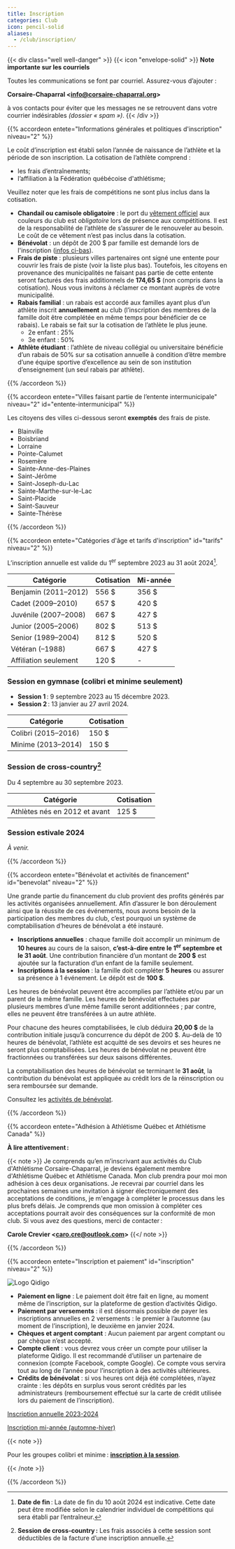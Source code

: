 ```yaml
---
title: Inscription
categories: Club
icon: pencil-solid
aliases:
  - /club/inscription/
---
```


{{< div class="well well-danger" >}}
{{< icon "envelope-solid" >}} **Note importante sur les courriels**

Toutes les communications se font par courriel. Assurez-vous d’ajouter :

**Corsaire-Chaparral \<info@corsaire-chaparral.org\>**

à vos contacts pour éviter que les messages ne se retrouvent dans votre courrier indésirables _(dossier « spam »)_.
{{< /div >}}

{{% accordeon entete="Informations générales et politiques d'inscription" niveau="2" %}}

Le coût d’inscription est établi selon l’année de naissance de l’athlète et la période de son inscription.
La cotisation de l’athlète comprend :

- les frais d’entraînements;
- l’affiliation à la Fédération québécoise d'athlétisme;

Veuillez noter que les frais de compétitions ne sont plus inclus dans la cotisation.

- **Chandail ou camisole obligatoire** : le port du [vêtement officiel](/club/vetements/) aux couleurs du club est _obligatoire_ lors de présence aux compétitions.  Il est de la responsabilité de l’athlète de s’assurer de le renouveler au besoin. Le coût de ce vêtement n’est pas inclus dans la cotisation.
- **Bénévolat** : un dépôt de 200&nbsp;$ par famille est demandé lors de l'inscription ([infos ci-bas](#benevolat)).
- **Frais de piste** : plusieurs villes partenaires ont signé une entente pour couvrir les frais de piste (voir la liste plus bas). Toutefois, les citoyens en provenance des municipalités ne faisant pas partie de cette entente seront facturés des frais additionnels de **174,65 $** (non compris dans la cotisation). Nous vous invitons à réclamer ce montant auprès de votre municipalité.
- **Rabais familial** : un rabais est accordé aux familles ayant plus d’un athlète inscrit **annuellement** au club (l’inscription des membres de la famille doit être complétée en même temps pour bénéficier de ce rabais). Le rabais se fait sur la cotisation de l’athlète le plus jeune.
  - 2e enfant : 25%
  - 3e enfant : 50%
- **Athlète étudiant** : l’athlète de niveau collégial ou universitaire bénéficie d’un rabais de 50% sur sa cotisation annuelle à condition d’être membre d’une équipe sportive d’excellence au sein de son institution d’enseignement (un seul rabais par athlète).

{{% /accordeon %}}


<!--
### Inscription estivale

Du 1<sup>er</sup> mai 2023 au 31 juillet 2023.

{{< div class="well" >}}
L’inscription pour la session d’été sera ouverte à compter du 1<sup>er</sup> avril 2023.
{{< /div >}}


| Catégorie             | Cotisation |
|-----------------------|------------|
| Colibri (2014–2015)   | 255 $      |
| Minime (2012–2013)    | 315 $      |
| Benjamin (2010–2011)  | 341 $      |
| Cadet (2008–2009)     | 366 $      |
| Juvénile (2006–2007)  | 371 $      |
| Junior (2004–2005)    | 442 $      |
| Senior (1988–2003)    | 452 $      |
| Vétéran (–1987)       | 371 $      |
-->

{{% accordeon entete="Villes faisant partie de l’entente intermunicipale" niveau="2" id="entente-intermunicipal" %}}

Les citoyens des villes ci-dessous seront **exemptés** des frais de piste.

- Blainville
- Boisbriand
- Lorraine
- Pointe-Calumet
- Rosemère
- Sainte-Anne-des-Plaines
- Saint-Jérôme
- Saint-Joseph-du-Lac
- Sainte-Marthe-sur-le-Lac
- Saint-Placide
- Saint-Sauveur
- Sainte-Thérèse

{{% /accordeon %}}

{{% accordeon entete="Catégories d'âge et tarifs d'inscription" id="tarifs" niveau="2" %}}

L’inscription annuelle est valide du 1<sup>er</sup> septembre 2023 au 31 août 2024[^inscription-annuelle].

[^inscription-annuelle]: **Date de fin** : La date de fin du 10 août 2024 est indicative. Cette date peut être modifiée selon le calendrier individuel de compétitions qui sera établi par l’entraîneur.

| Catégorie             | Cotisation | Mi-année |
|-----------------------|------------|----------|
| Benjamin (2011–2012)  | 556 $      | 356 $    |
| Cadet (2009–2010)     | 657 $      | 420 $    |
| Juvénile (2007–2008)  | 667 $      | 427 $    |
| Junior (2005–2006)    | 802 $      | 513 $    |
| Senior (1989–2004)    | 812 $      | 520 $    |
| Vétéran (–1988)       | 667 $      | 427 $    |
| Affiliation seulement | 120 $      | -        |

### Session en gymnase (colibri et minime seulement)

- **Session 1** : 9 septembre 2023 au 15 décembre 2023.
- **Session 2** : 13 janvier au 27 avril 2024.

| Catégorie            | Cotisation |
|----------------------|------------|
| Colibri (2015–2016)  | 150 $      |
| Minime (2013–2014)   | 150 $      |

### Session de cross-country[^2]

Du 4 septembre au 30 septembre 2023.

| Catégorie            | Cotisation |
|----------------------|------------|
| Athlètes nés en 2012 et avant | 125 $      |

[^2]: **Session de cross-country :** Les frais associés à cette session sont déductibles de la facture d’une inscription annuelle.

<!--
{{< note >}}
Pour les catégories fonctionnant **à la session** (colibri et minime), l’inscription annuelle comprend la session en gymnase et la session estivale.
{{< /note >}}
-->

### Session estivale 2024

_À venir._

{{% /accordeon %}}

{{% accordeon entete="Bénévolat et activités de financement" id="benevolat" niveau="2" %}}

Une grande partie du financement du club provient des profits générés par les activités organisées annuellement. Afin d’assurer le bon déroulement ainsi que la réussite de ces événements, nous avons besoin de la participation des membres du club, c’est pourquoi un système de comptabilisation d’heures de bénévolat a été instauré.

- **Inscriptions annuelles** : chaque famille doit accomplir un minimum de **10 heures** au cours de la saison, **c’est-à-dire entre le 1<sup>er</sup> septembre et le 31 août**.  Une contribution financière d’un montant de **200&nbsp;$** est ajoutée sur la facturation d’un enfant de la famille seulement.
- **Inscriptions à la session** : la famille doit compléter **5 heures** ou assurer sa présence à 1 événement. Le dépôt est de **100&nbsp;$**.

Les heures de bénévolat peuvent être accomplies par l’athlète et/ou par un parent de la même famille. Les heures de bénévolat effectuées par plusieurs membres d’une même famille seront additionnées ; par contre, elles ne peuvent être transférées à un autre athlète.

Pour chacune des heures comptabilisées, le club déduira **20,00&nbsp;$** de la contribution initiale jusqu’à concurrence du dépôt de 200 $. Au-delà de 10 heures de bénévolat, l’athlète est acquitté de ses devoirs et ses heures ne seront plus comptabilisées. Les heures de bénévolat ne peuvent être fractionnées ou transférées sur deux saisons différentes.

La comptabilisation des heures de bénévolat se terminant le **31 août**, la contribution du bénévolat est appliquée au crédit lors de la réinscription ou sera remboursée sur demande.

Consultez les [activités de bénévolat](/club/benevolat/).

{{% /accordeon %}}

{{% accordeon entete="Adhésion à Athlétisme Québec et Athlétisme Canada" %}}

**À lire attentivement :**

{{< note >}}
Je comprends qu’en m’inscrivant aux activités du Club d'Athlétisme Corsaire-Chaparral, je deviens également membre d'Athlétisme Québec et Athlétisme Canada. Mon club prendra pour moi mon adhésion à ces deux organisations. Je recevrai par courriel dans les prochaines semaines une invitation à signer électroniquement des acceptations de conditions, je m'engage à compléter le processus dans les plus brefs délais. Je comprends que mon omission à compléter ces acceptations pourrait avoir des conséquences sur la conformité de mon club. Si vous avez des questions, merci de contacter :

**Carole Crevier \<caro.cre@outlook.com\>**
{{</ note >}}

{{% /accordeon %}}

{{% accordeon entete="Inscription et paiement" id="inscription" niveau="2" %}}

![Logo Qidigo](/img/logo-qidigo.png)

- **Paiement en ligne** : Le paiement doit être fait en ligne, au moment même de l’inscription, sur la plateforme de gestion d’activités Qidigo.
- **Paiement par versements** : il est désormais possible de payer les inscriptions annuelles en 2 versements : le premier à l’automne (au moment de l’inscription), le deuxième en janvier 2024.
- **Chèques et argent comptant** : Aucun paiement par argent comptant ou par chèque n’est accepté.
- **Compte client** : vous devrez vous créer un compte pour utiliser la plateforme Qidigo. Il est recommandé d’utiliser un partenaire de connexion (compte Facebook, compte Google). Ce compte vous servira tout au long de l’année pour l’inscription à des activités ultérieures.
- **Crédits de bénévolat** : si vos heures ont déjà été complétées, n’ayez crainte : les dépôts en surplus vous seront crédités par les administrateurs (remboursement effectué sur la carte de crédit utilisée lors du paiement de l’inscription).

<a class="btn btn-primary btn--block" href="https://www.qidigo.com/u/Club-dathletisme-Corsaire-Chaparral/memberships">Inscription annuelle 2023-2024</a>

<a class="btn btn-tertiary btn--block" href="https://www.qidigo.com/u/Club-dathletisme-Corsaire-Chaparral/memberships/1727">Inscription mi-année (automne-hiver)</a>

{{< note >}}

Pour les groupes colibri et minime : [**inscription à&nbsp;la&nbsp;session**](https://www.qidigo.com/u/Club-dathletisme-Corsaire-Chaparral/activity/15348/session).

{{< /note >}}

{{% /accordeon %}}


